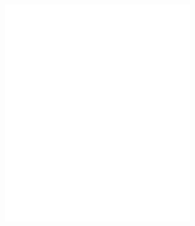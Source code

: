 
<img align="center" src="https://raw.githubusercontent.com/knockoffduck/Repository-Statistics/master/generated/overview.svg#gh-dark-mode-only" alt="Language Statistics"/>
<img align="center" src="https://raw.githubusercontent.com/knockoffduck/Repository-Statistics/master/generated/languages.svg#gh-dark-mode-only" alt="Language Statistics"/>


<!--
**knockoffduck/knockoffduck** is a ✨ _special_ ✨ repository because its `README.md` (this file) appears on your GitHub profile.

Here are some ideas to get you started:

- 🔭 I’m currently working on ...
- 🌱 I’m currently learning ...
- 👯 I’m looking to collaborate on ...
- 🤔 I’m looking for help with ...
- 💬 Ask me about ...
- 📫 How to reach me: ...
- 😄 Pronouns: ...
- ⚡ Fun fact: ...
-->
